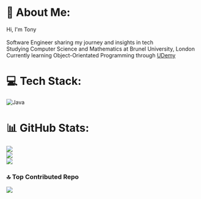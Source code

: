 # 💫 About Me:
Hi, I'm Tony<br><br>Software Engineer sharing my journey and insights in tech<br>Studying Computer Science and Mathematics at Brunel University, London<br>Currently learning Object-Orientated Programming through [UDemy](https://www.udemy.com/course/java-the-complete-java-developer-course/)<br>


# 💻 Tech Stack:
![Java](https://img.shields.io/badge/java-%23ED8B00.svg?style=for-the-badge&logo=openjdk&logoColor=white)
# 📊 GitHub Stats:
![](https://github-readme-stats.vercel.app/api?username=Afrows&theme=tokyonight&hide_border=false&include_all_commits=true&count_private=true)<br/>
![](https://nirzak-streak-stats.vercel.app/?user=Afrows&theme=tokyonight&hide_border=false)<br/>
![](https://github-readme-stats.vercel.app/api/top-langs/?username=Afrows&theme=tokyonight&hide_border=false&include_all_commits=true&count_private=true&layout=compact)

### 🔝 Top Contributed Repo
![](https://github-contributor-stats.vercel.app/api?username=Afrows&limit=5&theme=tokyonight&combine_all_yearly_contributions=true)

<!-- Proudly created with GPRM ( https://gprm.itsvg.in ) -->
